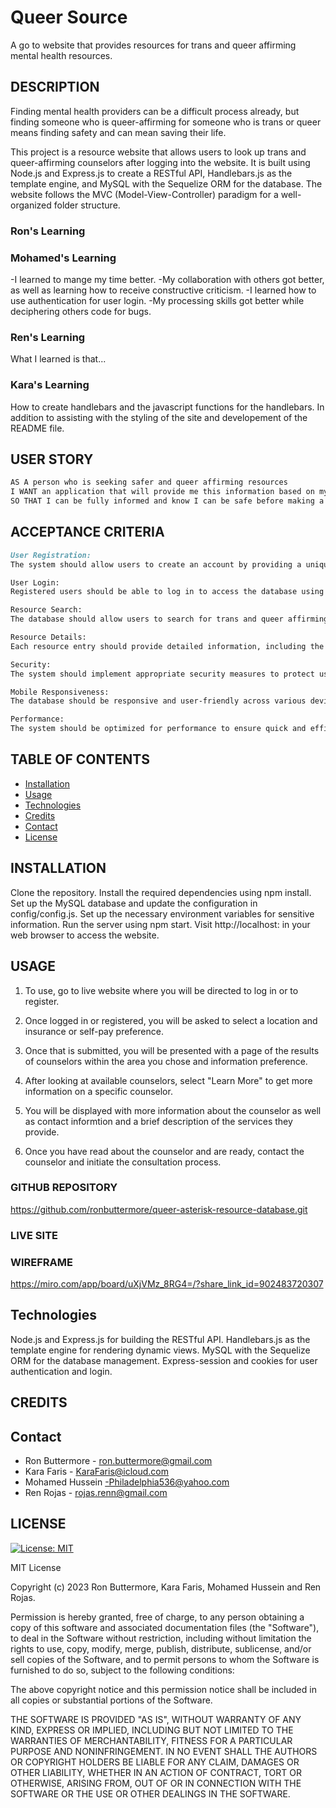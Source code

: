 # Queer Source

A go to website that provides resources for trans and queer affirming mental health resources.

## DESCRIPTION 

Finding mental health providers can be a difficult process already, but finding someone who is queer-affirming for someone who is trans or queer means finding safety and can mean saving their life. 

This project is a resource website that allows users to look up trans and queer-affirming counselors after logging into the website. It is built using Node.js and Express.js to create a RESTful API, Handlebars.js as the template engine, and MySQL with the Sequelize ORM for the database. The website follows the MVC (Model-View-Controller) paradigm for a well-organized folder structure.

### Ron's Learning

### Mohamed's Learning
-I learned to mange my time better. 
-My collaboration with others got better, as well as learning how to receive constructive criticism.
-I learned how to use authentication for user login. 
-My processing skills got better while deciphering others code for bugs. 


### Ren's Learning
What I learned is that...

### Kara's Learning
How to create handlebars and the javascript functions for the handlebars. In addition to assisting with the styling of the site and developement of the README file.

## USER STORY
```md
AS A person who is seeking safer and queer affirming resources
I WANT an application that will provide me this information based on my location preference and whether or not I have insurance.
SO THAT I can be fully informed and know I can be safe before making a big decision of finding a counselor. 
```

## ACCEPTANCE CRITERIA
```md
User Registration:
The system should allow users to create an account by providing a unique username, a valid email address, and a strong password.

User Login:
Registered users should be able to log in to access the database using their username and password.

Resource Search:
The database should allow users to search for trans and queer affirming resources based on their location preference and insurance and/or self-pay options.

Resource Details:
Each resource entry should provide detailed information, including the resource's name, credential, address, location of services, insurance information, contact information (phone/email), and a brief description of the services offered.

Security:
The system should implement appropriate security measures to protect user data and prevent unauthorized access.

Mobile Responsiveness:
The database should be responsive and user-friendly across various devices, including desktops, tablets, and mobile phones.

Performance:
The system should be optimized for performance to ensure quick and efficient searches and resource retrieval.
```

## TABLE OF CONTENTS
- [Installation](#installation)
- [Usage](#usage)
- [Technologies](#technologies)
- [Credits](#credits)
- [Contact](#contact)
- [License](#license)

## INSTALLATION
Clone the repository.
Install the required dependencies using npm install.
Set up the MySQL database and update the configuration in config/config.js.
Set up the necessary environment variables for sensitive information.
Run the server using npm start.
Visit http://localhost:<PORT> in your web browser to access the website.


## USAGE
1. To use, go to live website where you will be directed to log in or to register. 

2. Once logged in or registered, you will be asked to select a location and insurance or self-pay preference.

3. Once that is submitted, you will be presented with a page of the results of counselors within the area you chose and information preference.

4. After looking at available counselors, select "Learn More" to get more information on a specific counselor.

5. You will be displayed with more information about the counselor as well as contact informtion and a brief description of the services they provide.

6. Once you have read about the counselor and are ready, contact the counselor and initiate the consultation process.

### GITHUB REPOSITORY
https://github.com/ronbuttermore/queer-asterisk-resource-database.git

### LIVE SITE

### WIREFRAME
https://miro.com/app/board/uXjVMz_8RG4=/?share_link_id=902483720307

## Technologies
Node.js and Express.js for building the RESTful API.
Handlebars.js as the template engine for rendering dynamic views.
MySQL with the Sequelize ORM for the database management.
Express-session and cookies for user authentication and login.

## CREDITS

## Contact
- Ron Buttermore - ron.buttermore@gmail.com
- Kara Faris - KaraFaris@icloud.com
- Mohamed Hussein -Philadelphia536@yahoo.com
- Ren Rojas - rojas.renn@gmail.com

## LICENSE
[![License: MIT](https://img.shields.io/badge/License-MIT-yellow.svg)](https://opensource.org/licenses/MIT)

MIT License

Copyright (c) 2023 Ron Buttermore, Kara Faris, Mohamed Hussein and Ren Rojas.

Permission is hereby granted, free of charge, to any person obtaining a copy
of this software and associated documentation files (the "Software"), to deal
in the Software without restriction, including without limitation the rights
to use, copy, modify, merge, publish, distribute, sublicense, and/or sell
copies of the Software, and to permit persons to whom the Software is
furnished to do so, subject to the following conditions:

The above copyright notice and this permission notice shall be included in all
copies or substantial portions of the Software.

THE SOFTWARE IS PROVIDED "AS IS", WITHOUT WARRANTY OF ANY KIND, EXPRESS OR
IMPLIED, INCLUDING BUT NOT LIMITED TO THE WARRANTIES OF MERCHANTABILITY,
FITNESS FOR A PARTICULAR PURPOSE AND NONINFRINGEMENT. IN NO EVENT SHALL THE
AUTHORS OR COPYRIGHT HOLDERS BE LIABLE FOR ANY CLAIM, DAMAGES OR OTHER
LIABILITY, WHETHER IN AN ACTION OF CONTRACT, TORT OR OTHERWISE, ARISING FROM,
OUT OF OR IN CONNECTION WITH THE SOFTWARE OR THE USE OR OTHER DEALINGS IN THE
SOFTWARE.
